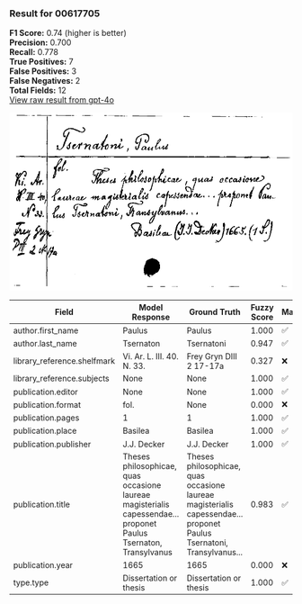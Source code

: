 ### Result for 00617705
**F1 Score:** 0.74 (higher is better)<br>**Precision:** 0.700<br>**Recall:** 0.778<br>**True Positives:** 7<br>**False Positives:** 3<br>**False Negatives:** 2<br>**Total Fields:** 12<br>[View raw result from gpt-4o](https://github.com/RISE-UNIBAS/humanities_data_benchmark/blob/main/results/2025-09-30/T0066/request_T0066_00617705.json)

<img src="https://github.com/RISE-UNIBAS/humanities_data_benchmark/blob/main/benchmarks/zettelkatalog/images/00617705.jpg?raw=true" alt="00617705" width="600px">

| Field | Model Response | Ground Truth | Fuzzy Score | Match |
|-------|----------------|--------------|-------------|-------|
| author.first_name | Paulus | Paulus | 1.000 | ✅ |
| author.last_name | Tsernaton | Tsernatoni | 0.947 | ✅ |
| library_reference.shelfmark | Vi. Ar. L. III. 40. N. 33. | Frey Gryn DIII 2 17-17a | 0.327 | ❌ |
| library_reference.subjects | None | None | 1.000 | ✅ |
| publication.editor | None | None | 1.000 | ✅ |
| publication.format | fol. | None | 0.000 | ❌ |
| publication.pages | 1 | 1 | 1.000 | ✅ |
| publication.place | Basilea | Basilea | 1.000 | ✅ |
| publication.publisher | J.J. Decker | J.J. Decker | 1.000 | ✅ |
| publication.title | Theses philosophicae, quas occasione laureae magisterialis capessendae... proponet Paulus Tsernaton, Transylvanus | Theses philosophicae, quas occasione laureae magisterialis capessendae... proponet Paulus Tsernatoni, Transylvanus... | 0.983 | ✅ |
| publication.year | 1665 | 1665 | 0.000 | ❌ |
| type.type | Dissertation or thesis | Dissertation or thesis | 1.000 | ✅ |
